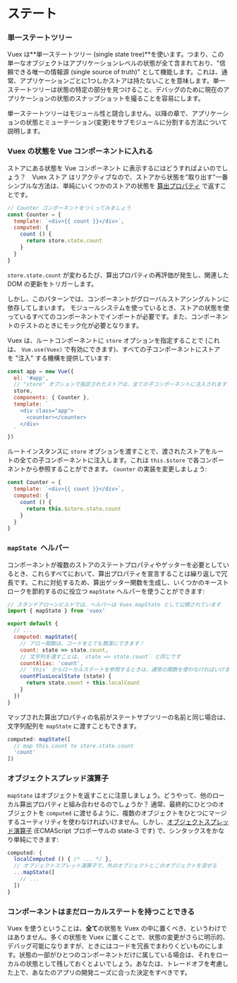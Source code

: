 # ステート

### 単一ステートツリー

Vuex は**単一ステートツリー (single state tree)**を使います。つまり、この単一なオブジェクトはアプリケーションレベルの状態が全て含まれており、"信頼できる唯一の情報源 (single source of truth)" として機能します。これは、通常、アプリケーションごとに1つしかストアは持たないことを意味します。単一ステートツリーは状態の特定の部分を見つけること、デバッグのために現在のアプリケーションの状態のスナップショットを撮ることを容易にします。

単一ステートツリーはモジュール性と競合しません。以降の章で、アプリケーションの状態とミューテーション(変更)をサブモジュールに分割する方法について説明します。

### Vuex の状態を Vue コンポーネントに入れる

ストアにある状態を Vue コンポーネント に表示するにはどうすればよいのでしょう？　Vuex ストア はリアクティブなので、ストアから状態を"取り出す"一番シンプルな方法は、単純にいくつかのストアの状態を [算出プロパティ](https://jp.vuejs.org/guide/computed.html) で返すことです。

```js
// Counter コンポーネントをつくってみましょう
const Counter = {
  template: `<div>{{ count }}</div>`,
  computed: {
    count () {
      return store.state.count
    }
  }
}
```

`store.state.count` が変わるたび、算出プロパティの再評価が発生し、関連した DOM の更新をトリガーします。

しかし、このパターンでは、コンポーネントがグローバルストアシングルトンに依存してしまいます。 モジュールシステムを使っているとき、ストアの状態を使っているすべてのコンポーネントでインポートが必要です。また、コンポーネントのテストのときにモック化が必要となります。

Vuex は、ルートコンポーネントに `store` オプションを指定することで (これは、 `Vue.use(Vuex)` で有効にできます)、すべての子コンポーネントにストアを "注入" する機構を提供しています:

```js
const app = new Vue({
  el: '#app',
  // "store" オプションで指定されたストアは、全ての子コンポーネントに注入されます
  store,
  components: { Counter },
  template: `
    <div class="app">
      <counter></counter>
    </div>
  `
})
```

ルートインスタンスに `store` オプションを渡すことで、渡されたストアをルートの全ての子コンポーネントに注入します。これは `this.$store` で各コンポーネントから参照することができます。 `Counter` の実装を変更しましょう:

```js
const Counter = {
  template: `<div>{{ count }}</div>`,
  computed: {
    count () {
      return this.$store.state.count
    }
  }
}
```

### `mapState`  ヘルパー

コンポーネントが複数のストアのステートプロパティやゲッターを必要としているとき、これらすべてにおいて、算出プロパティを宣言することは繰り返しで冗長です。これに対処するため、算出ゲッター関数を生成し、いくつかのキーストロークを節約するのに役立つ `mapState` ヘルパーを使うことができます:

```js
// スタンドアローンビルドでは、ヘルパーは Vuex.mapState として公開されています
import { mapState } from 'vuex'

export default {
  // ...
  computed: mapState({
    // アロー関数は、コードをとても簡潔にできます！
    count: state => state.count,
    // 文字列を渡すことは、`state => state.count` と同じです
    countAlias: 'count',
    // `this` からローカルステートを参照するときは、通常の関数を使わなければいけません
    countPlusLocalState (state) {
      return state.count + this.localCount
    }
  })
}
```

マップされた算出プロパティの名前がステートサブツリーの名前と同じ場合は、文字列配列を `mapState` に渡すこともできます。

```js
computed: mapState([
  // map this.count to store.state.count
  'count'
])
```

### オブジェクトスプレッド演算子

`mapState` はオブジェクトを返すことに注意しましょう。どうやって、他のローカル算出プロパティと組み合わせるのでしょうか？ 通常、最終的にひとつのオブジェクトを `computed` に渡せるように、複数のオブジェクトをひとつにマージするユーティリティを使わなければいけません。しかし、[オブジェクトスプレッド演算子](https://github.com/sebmarkbage/ecmascript-rest-spread) (ECMAScript プロポーサルの state-3 です) で、シンタックスをかなり単純にできます:

```js
computed: {
  localComputed () { /* ... */ },
  // オブジェクトスプレット演算子で、外のオブジェクトとこのオブジェクトを混ぜる
  ...mapState([
    // ...
  ])
}
```

### コンポーネントはまだローカルステートを持つことできる

Vuex を使うということは、**全て**の状態を Vuex の中に置くべき、というわけではありません。多くの状態を Vuex に置くことで、状態の変更がさらに明示的、デバッグ可能になりますが、ときにはコードを冗長でまわりくどいものにします。状態の一部がひとつのコンポーネントだけに属している場合は、それをローカルの状態として残しておくとよいでしょう。あなたは、トレードオフを考慮した上で、あなたのアプリの開発ニーズに合った決定をすべきです。
